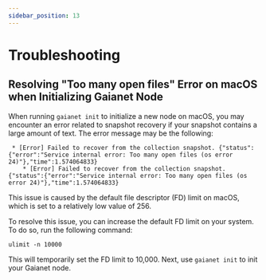 ```yaml
---
sidebar_position: 13
---
```


# Troubleshooting


## Resolving "Too many open files" Error on macOS when Initializing Gaianet Node

When running `gaianet init` to initialize a new node on macOS, you may encounter an error related to snapshot recovery if your snapshot contains a large amount of text. The error message may be the following:

```
 * [Error] Failed to recover from the collection snapshot. {"status":{"error":"Service internal error: Too many open files (os error 24)"},"time":1.574064833}
    * [Error] Failed to recover from the collection snapshot. {"status":{"error":"Service internal error: Too many open files (os error 24)"},"time":1.574064833}
```

This issue is caused by the default file descriptor (FD) limit on macOS, which is set to a relatively low value of 256.

To resolve this issue, you can increase the default FD limit on your system. To do so, run the following command:

```
ulimit -n 10000
```

This will temporarily set the FD limit to 10,000. Next, use `gaianet init` to init your Gaianet node.


